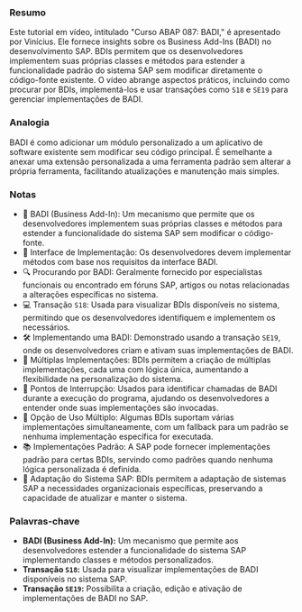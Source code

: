 ### Resumo
Este tutorial em vídeo, intitulado "Curso ABAP 087: BADI," é apresentado por Vinícius. Ele fornece insights sobre os Business Add-Ins (BADI) no desenvolvimento SAP. BDIs permitem que os desenvolvedores implementem suas próprias classes e métodos para estender a funcionalidade padrão do sistema SAP sem modificar diretamente o código-fonte existente. O vídeo abrange aspectos práticos, incluindo como procurar por BDIs, implementá-los e usar transações como `S18` e `SE19` para gerenciar implementações de BADI.

### Analogia
BADI é como adicionar um módulo personalizado a um aplicativo de software existente sem modificar seu código principal. É semelhante a anexar uma extensão personalizada a uma ferramenta padrão sem alterar a própria ferramenta, facilitando atualizações e manutenção mais simples.

### Notas
- 🔄 BADI (Business Add-In): Um mecanismo que permite que os desenvolvedores implementem suas próprias classes e métodos para estender a funcionalidade do sistema SAP sem modificar o código-fonte.
- 📝 Interface de Implementação: Os desenvolvedores devem implementar métodos com base nos requisitos da interface BADI.
- 🔍 Procurando por BADI: Geralmente fornecido por especialistas funcionais ou encontrado em fóruns SAP, artigos ou notas relacionadas a alterações específicas no sistema.
- 💻 Transação `S18`: Usada para visualizar BDIs disponíveis no sistema, permitindo que os desenvolvedores identifiquem e implementem os necessários.
- 🛠️ Implementando uma BADI: Demonstrado usando a transação `SE19`, onde os desenvolvedores criam e ativam suas implementações de BADI.
- 🚀 Múltiplas Implementações: BDIs permitem a criação de múltiplas implementações, cada uma com lógica única, aumentando a flexibilidade na personalização do sistema.
- 🛑 Pontos de Interrupção: Usados para identificar chamadas de BADI durante a execução do programa, ajudando os desenvolvedores a entender onde suas implementações são invocadas.
- 🔄 Opção de Uso Múltiplo: Algumas BDIs suportam várias implementações simultaneamente, com um fallback para um padrão se nenhuma implementação específica for executada.
- 📚 Implementações Padrão: A SAP pode fornecer implementações padrão para certas BDIs, servindo como padrões quando nenhuma lógica personalizada é definida.
- 🧩 Adaptação do Sistema SAP: BDIs permitem a adaptação de sistemas SAP a necessidades organizacionais específicas, preservando a capacidade de atualizar e manter o sistema.

### Palavras-chave
- **BADI (Business Add-In):** Um mecanismo que permite aos desenvolvedores estender a funcionalidade do sistema SAP implementando classes e métodos personalizados.
- **Transação `S18`:** Usada para visualizar implementações de BADI disponíveis no sistema SAP.
- **Transação `SE19`:** Possibilita a criação, edição e ativação de implementações de BADI no SAP.
